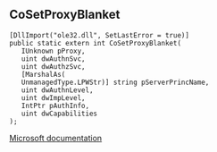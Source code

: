 ## CoSetProxyBlanket

```
[DllImport("ole32.dll", SetLastError = true)]
public static extern int CoSetProxyBlanket(
   IUnknown pProxy,
   uint dwAuthnSvc,
   uint dwAuthzSvc,
   [MarshalAs(
   UnmanagedType.LPWStr)] string pServerPrincName,
   uint dwAuthnLevel,
   uint dwImpLevel,
   IntPtr pAuthInfo,
   uint dwCapabilities
);
```

[Microsoft documentation](https://docs.microsoft.com/en-us/windows/win32/api/combaseapi/nf-combaseapi-cosetproxyblanket)
